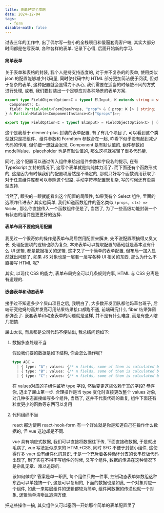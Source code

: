 ```yaml
---
title: 表单仔完全攻略
date: 2024-12-04
tags:
  - form
disable-math: false
---
```


过去三年的工作中, 出了偶尔写一些小的全栈项目和傻逼套壳客户端, 其实大部分时间都是在写表单, 各种各样的表单. 记录下心得, 后面开始新的学习.

#### 简单表单

关于表单和表格的封装, 我个人是持支持态度的, 对于并不复杂的的表单, 使用类似 json 的配置能够减少代码量, 同时使代码中的 HTML
部分更加简洁便于阅读, 但对于复杂的表单, 这种配置就会显得力不从心, 我们需要在适当的时候使不同的方式进行处理, 或者,
我们要封装出一个足够应对各种场景的表单方案.

```typescript
export type FieldObjectOption<C = typeof ElInput, K extends string = string> = {
  Component?: C;
  field: Partial<Omit<FormItemProps, "prop"> & { prop: K }> | string;
} & Partial<Mutable<ComponentInstance<C>["$props"]>>;

export type FieldOption<C = typeof ElInput> = FieldObjectOption<C> | (() => FieldObjectOption<C>);
```

这个是我基于 element-plus 封装的表单配置, 有了有几个项目了, 可以看到这个类型就只是把组件、组件参数和 FormItem 参数合在一起,
咋看下似乎没有起到减少代码的作用, 但仔细一想就会发现, Component 是有默认值的, 组件参数如 modelValue、placeholder 也是有默认值的,
那么这样就减轻了很多代码量.

同时, 这个配置可以通过传入组件来给出组件参数和字段名的提示, 在有 TypeScript 加持的情况下, 这写个表单就是纯纯体力活了.
而下面还有个函数形式的, 这是因为有时候我们的配置项居然是不确定的, 那就只好写个函数调用获取了. 对于任意组件库都可以参照这个思路,
手动字符串配置既复杂, 写的时候还有没类型支持.

当然了, 眼尖的一眼就能看出这个配置的局限性, 如果我有个 Select 组件, 里面的选项咋传进去? 其实也简单, 我们知道函数组件的签名类似
`(props, ctx) => VNode` , 那么你直接传入一个函数组件便是了, 当然了, 为了一些高级功能封装一个有状态的组件是更更好的选择.

#### 表单布局不要他妈用配置

我见过一个很奇妙的操作是表单布局居然用配置来解决, 先不说配置项搞得又臭又长, 处理配置项的逻辑也颇为复杂,
本来表单可以提取配置的基础就是基本没有什么 UI 逻辑, 都是数据相关的逻辑, 这才又了一个简单的表单配置, 但布局一加入显然就出问题了, 如果 JS
对象也是一层套一层写各种 UI 相关的东西, 那么为什么不直接写 HTML 呢?

其实, 以现代 CSS 的能力, 表单布局完全可以几条规则完事, HTML 与 CSS 分离是有道理的.

#### 嵌套表单和动态表单

接手过不知道多少个屎山项目之后, 我明白了, 大多数开发团队都他妈草台班子, 后端研究他妈的高并发高可用结果结果接口都跑不通, 前端研究什么 fiber
结果弹窗都弹歪了. 嵌套表单和动态表单的问题就是这样, 并不是有什么难度, 而是有些人瞎几把搞.

屎山太长, 而且都是公司代码不便贴出, 我总结问题如下:

1. 数据多态处理不当

   假设我们要的数据是如下结构, 你会怎么操作呢?

   ```typescript
   type ABC =
     | { type: "A"; values: {/* n fields, some of them is calculated by 'A' */} }
     | { type: "B"; values: {/* n fields, some of them is calculated by 'B' */} }
     | { type: "C"; values: {/* n fields, some of them is calculated by 'C' */} };
   ```

   在 values对应的子组件监听 type 字段, 然后变更这些依赖于其的字段? 恭喜你, 迈出了屎山第一步. 合理操作是当 type 变化时直接更改整个 values
   对象, 对几种多态直接编写多个组件, 当然了, 这并不代表代码的重复, 组件下面还有粒度更小的函数等东西可以复用

2. 代码组织不当

   react 那边使用 react-hook-form 有一个好处就是你是知道自己在操作什么数据的, 但 vue 这边却是不同.

   vue 具有响应式数据, 我们可以直接将数据往下传, 下面直接改数据, 于是就出毛病了, vue 写法近似原来的 HTML+CSS, 同时 SFC 不便于封装小组件,
   这使得许多 vuer 没有组件化的意识, 于是一个充斥着各种循环分支的长串模版代码出现了, 到了实在不得不写组件的时候, 又写个组件,
   数据的传递在这种情况下是杂乱无章、难以追踪的.

   该如何做呢? 答案是单一职责, 每个组件只做一件事, 控制动态表单如数组这种东西可以单独搞一个, 这是可以复用的, 下面的数据也是如此,
   一个对象对应一个组件, 如此一来每层组件的逻辑都较为简单, 组件间数据的传递也就一个对象, 逻辑简单清晰且追溯方便.

把这些操作一搞, 其实组件又可以塞回一开始那个简单的表单配置里了
